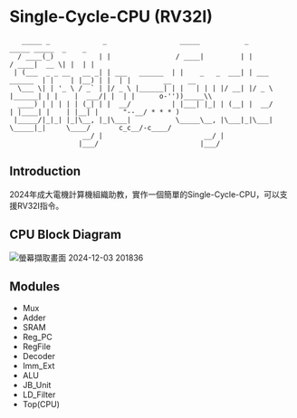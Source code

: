 # Single-Cycle-CPU (RV32I)
```
   _____ _             _                  _____           _                  _____ _____  _    _ 
  / ____(_)           | |                / ____|         | |                / ____|  __ \| |  | |  
 | (___  _ _ __   __ _| | ___   ______  | |    _   _  ___| | ___   ______  | |    | |__) | |  | |        __    __
  \___ \| | '_ \ / _` | |/ _ \ |______| | |   | | | |/ __| |/ _ \ |______| | |    |  ___/| |  | |      o-''))_____\\
  ____) | | | | | (_| | |  __/          | |___| |_| | (__| |  __/          | |____| |    | |__| |      "--__/ * * * )
 |_____/|_|_| |_|\__, |_|\___|           \_____\__, |\___|_|\___|           \_____|_|     \____/       c_c__/-c____/
                  __/ |                         __/ |                                            
                 |___/                         |___/                                             
```
## Introduction
2024年成大電機計算機組織助教，實作一個簡單的Single-Cycle-CPU，可以支援RV32I指令。
## CPU Block Diagram
![螢幕擷取畫面 2024-12-03 201836](https://github.com/user-attachments/assets/e13a081d-c61d-4d11-a335-bd8f0dc90f1a)
## Modules
- Mux
- Adder
- SRAM
- Reg_PC
- RegFile
- Decoder
- Imm_Ext
- ALU
- JB_Unit
- LD_Filter
- Top(CPU)
